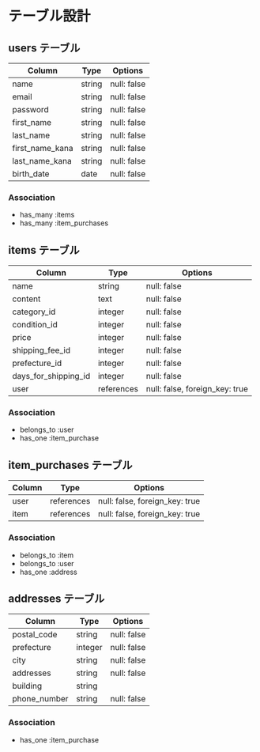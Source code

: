 # テーブル設計

## users テーブル

| Column           | Type    | Options     |
| ---------------- | ------- | ----------- |
| name             | string  | null: false |
| email            | string  | null: false |
| password         | string  | null: false |
| first_name       | string  | null: false |
| last_name        | string  | null: false |
| first_name_kana  | string  | null: false |
| last_name_kana   | string  | null: false |
| birth_date       | date    | null: false |

### Association

- has_many :items
- has_many :item_purchases

## items テーブル

| Column                 | Type       | Options                        |
| ---------------------- | ---------- | ------------------------------ |
| name                   | string     | null: false                    |
| content                | text       | null: false                    |
| category_id            | integer    | null: false                    |
| condition_id           | integer    | null: false                    |
| price                  | integer    | null: false                    |
| shipping_fee_id        | integer    | null: false                    |
| prefecture_id          | integer    | null: false                    |
| days_for_shipping_id   | integer    | null: false                    |
| user                   | references | null: false, foreign_key: true |


### Association

- belongs_to :user
- has_one :item_purchase

## item_purchases テーブル

| Column | Type       | Options                        |
| ------ | ---------- | ------------------------------ |
| user   | references | null: false, foreign_key: true |
| item   | references | null: false, foreign_key: true |

### Association

- belongs_to :item
- belongs_to :user
- has_one :address

## addresses テーブル

| Column          | Type     | Options     |
| --------------- | -------- | ----------- |
| postal_code     | string   | null: false |
| prefecture      | integer  | null: false |
| city            | string   | null: false |
| addresses       | string   | null: false |
| building        | string   |             |
| phone_number    | string   | null: false |

### Association

- has_one :item_purchase
